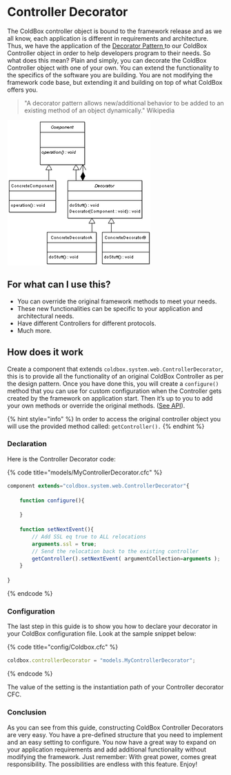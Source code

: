# Controller Decorator

The ColdBox controller object is bound to the framework release and as we all know, each application is different in requirements and architecture. Thus, we have the application of the [Decorator Pattern ](https://sourcemaking.com/design\_patterns/decorator)to our ColdBox Controller object in order to help developers program to their needs. So what does this mean? Plain and simply, you can decorate the ColdBox Controller object with one of your own. You can extend the functionality to the specifics of the software you are building. You are not modifying the framework code base, but extending it and building on top of what ColdBox offers you.

> "A decorator pattern allows new/additional behavior to be added to an existing method of an object dynamically." Wikipedia

![Decorator Pattern](../.gitbook/assets/DecoratorPattern.png)

## For what can I use this?

* You can override the original framework methods to meet your needs.
* These new functionalities can be specific to your application and architectural needs.
* Have different Controllers for different protocols.
* Much more.

## How does it work

Create a component that extends `coldbox.system.web.ControllerDecorator`, this is to provide all the functionality of an original ColdBox Controller as per the design pattern. Once you have done this, you will create a `configure()` method that you can use for custom configuration when the Controller gets created by the framework on application start. Then it’s up to you to add your own methods or override the original methods. ([See API](https://apidocs.ortussolutions.com/coldbox/current)).&#x20;

{% hint style="info" %}
In order to access the original controller object you will use the provided method called: `getController().`
{% endhint %}

### **Declaration**

Here is the Controller Decorator code:

{% code title="models/MyControllerDecorator.cfc" %}
```javascript
component extends="coldbox.system.web.ControllerDecorator"{

    function configure(){

    }

    function setNextEvent(){
        // Add SSL eq true to ALL relocations
        arguments.ssl = true;
        // Send the relocation back to the existing controller
        getController().setNextEvent( argumentCollection=arguments );
    }

}
```
{% endcode %}

### Configuration

The last step in this guide is to show you how to declare your decorator in your ColdBox configuration file. Look at the sample snippet below:

{% code title="config/Coldbox.cfc" %}
```javascript
coldbox.controllerDecorator = "models.MyControllerDecorator";
```
{% endcode %}

The value of the setting is the instantiation path of your Controller decorator CFC.

### Conclusion

As you can see from this guide, constructing ColdBox Controller Decorators are very easy. You have a pre-defined structure that you need to implement and an easy setting to configure. You now have a great way to expand on your application requirements and add additional functionality without modifying the framework. Just remember: With great power, comes great responsibility. The possibilities are endless with this feature. Enjoy!

